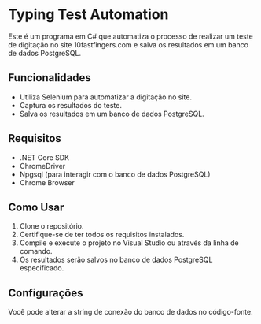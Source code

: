 # Typing Test Automation

Este é um programa em C# que automatiza o processo de realizar um teste de digitação no site 10fastfingers.com e salva os resultados em um banco de dados PostgreSQL.

## Funcionalidades

- Utiliza Selenium para automatizar a digitação no site.
- Captura os resultados do teste.
- Salva os resultados em um banco de dados PostgreSQL.

## Requisitos

- .NET Core SDK
- ChromeDriver
- Npgsql (para interagir com o banco de dados PostgreSQL)
- Chrome Browser

## Como Usar

1. Clone o repositório.
2. Certifique-se de ter todos os requisitos instalados.
3. Compile e execute o projeto no Visual Studio ou através da linha de comando.
4. Os resultados serão salvos no banco de dados PostgreSQL especificado.

## Configurações

Você pode alterar a string de conexão do banco de dados no código-fonte.


